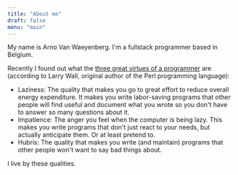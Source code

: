 ```yaml
---
title: "About me"
draft: false
menu: "main"
---
```


My name is Arno Van Waeyenberg. I'm a fullstack programmer based in Belgium.

Recently I found out what the [three great virtues of a programmer](http://threevirtues.com/) are (according to Larry Wall, original author of the Perl programming language):

* Laziness: The quality that makes you go to great effort to reduce overall energy expenditure. It makes you write labor-saving programs that other people will find useful and document what you wrote so you don't have to answer so many questions about it.
* Impatience: The anger you feel when the computer is being lazy. This makes you write programs that don't just react to your needs, but actually anticipate them. Or at least pretend to.
* Hubris: The quality that makes you write (and maintain) programs that other people won't want to say bad things about.

I live by these qualities.